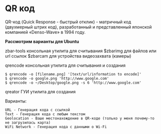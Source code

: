 QR код
=======

QR-код (Quick Response - быстрый отклик) - матричный код (двухмерный штрих код), разработанный и представленный японской компанией «Denso-Wave» в 1994 году.

**Рассмотрим варианты для Ubuntu**

zbar-tools консольная утилита для считывания
$zbarimg для файлов или url ссылок
$zbarcam для устройства видеозахвата (камеры)

qrencode консольная утилита для считывания и создания

    $ qrencode -o [filename.png] '[text/url/information to encode]'
    $ qrencode -o google.png 'http://www.google.com'
    $ qrencode -o ~/Desktop/google.png -s 6 'http://www.google.com'

qreator ГУИ утилита для создания

Варианты:

    URL - Генерация кода с ссылкой
    Text - Генерация кода с любым текстом
    Geolocation - Ваше местонахождение в QR-коде (только у меня почему-то не загрузилась карта)
    WiFi Network - Генерация кода с данными о Wi-Fi

